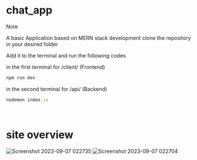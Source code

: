 # chat_app<br/>

> [!NOTE]
> A basic Application based on MERN stack development
clone the repository in your desired folder<br/>

Add it to the terminal and run the following codes<br/>

in the first terminal for /client/  (Frontend)

```js
npm run dev
```

in the second terminal for /api/   (Backend)
<br/>
``` js
nodemon index.js
```
<br/>

# site overview

![Screenshot 2023-09-07 022735](https://github.com/Royal-Dragon/chap_app/assets/110195480/2669b172-e12a-4546-abb5-771b87e406f8)
![Screenshot 2023-09-07 022704](https://github.com/Royal-Dragon/chap_app/assets/110195480/5013aa6a-e244-4751-958c-e92decfcf5dd)

